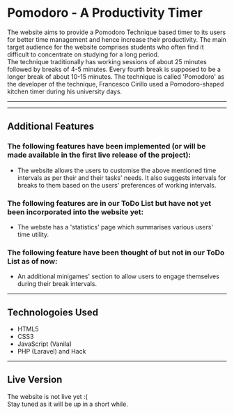 # Pomodoro - A Productivity Timer
The website aims to provide a Pomodoro Technique based timer to its users for better time management and hence increase their productivity. The main target audience for the website comprises students who often find it difficult to concentrate on studying for a long period.<br>
The technique traditionally has working sessions of about 25 minutes followed by breaks of 4-5 minutes. Every fourth break is supposed to be a longer break of about 10-15 minutes. The technique is called 'Pomodoro' as the developer of the technique, Francesco Cirillo used a Pomodoro-shaped kitchen timer during his university days.
<hr/><hr/>

## Additional Features
### The following features have been implemented (or will be made available in the first live release of the project):
* The website allows the users to customise the above mentioned time intervals as per their and their tasks' needs. It also suggests intervals for breaks to them based on the users' preferences of working intervals.

### The following features are in our ToDo List but have not yet been incorporated into the website yet:
* The webste has a 'statistics' page which summarises various users' time utility.

### The following feature have been thought of but not in our ToDo List as of now:
* An additional minigames' section to allow users to engage themselves during their break intervals.
<hr/>

## Technologoies Used
* HTML5
* CSS3
* JavaScript (Vanila)
* PHP (Laravel) and Hack
<hr/>

## Live Version
The website is not live yet :(<br/>
Stay tuned as it will be up in a short while.
